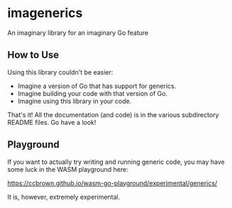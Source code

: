 # imagenerics

An imaginary library for an imaginary Go feature

## How to Use

Using this library couldn't be easier:

* Imagine a version of Go that has support for generics.
* Imagine building your code with that version of Go.
* Imagine using this library in your code.

That's it! All the documentation (and code) is in the various subdirectory README files. Go have a look!

## Playground

If you want to actually try writing and running generic code, you may have some luck in the WASM playground here:

https://ccbrown.github.io/wasm-go-playground/experimental/generics/

It is, however, extremely experimental.
